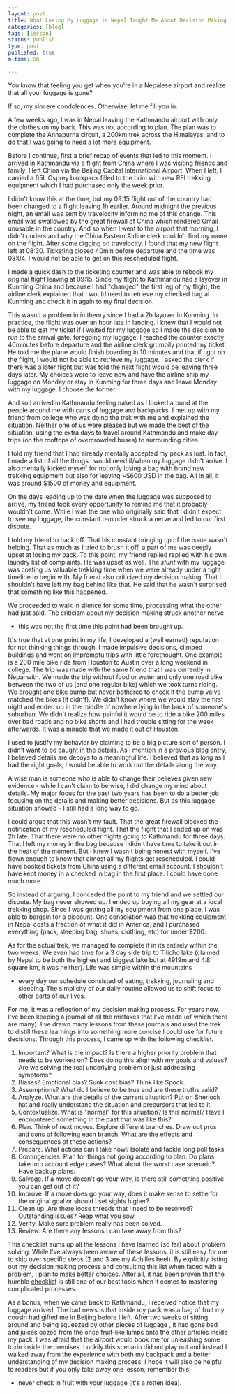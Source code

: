 ```yaml
---
layout: post
title: What Losing My Luggage in Nepal Taught Me About Decision Making
categories: [blog]
tags: [lesson]
status: publish
type: post
published: true
m-time: 5h

---
```


You know that feeling you get when you're in a Nepalese airport and realize
that all your luggage is gone?

If so, my sincere condolences. Otherwise, let me fill you in.

A few weeks ago, I was in Nepal leaving the Kathmandu airport with only
the clothes on my back. This was not according to plan. The plan was to
complete the Annapurna circuit, a 200km trek across the Himalayas, and to
do that I was going to need a lot more equipment.

Before I continue, first a brief recap of events that led to this moment.
I arrived in Kathmandu via a flight from China where I was visiting
friends and family. I left China via the Beijing Capital International
Airport. When I left, I carried a 65L Osprey backpack filled to the brim
with new REI trekking equipment which I had purchased only the week prior.

I didn't know this at the time, but my 09:15 flight out of the country had
been changed to a flight leaving 1h earlier. Around midnight the previous
night, an email was sent by travelocity informing me of this change. This
email was swallowed by the great firewall of China which rendered Gmail
unusable in the country. And so when I went to the airport that morning,
I didn't understand why the China Eastern Airline clerk couldn't find my
name on the flight. After some digging on travelocity, I found that my new
flight left at 08:30. Ticketing closed 40min before departure and the time
was 08:04. I would not be able to get on this rescheduled flight.

I made a quick dash to the ticketing counter and was able to rebook my
original flight leaving at 09:15. Since my flight to Kathmandu had
a layover in Kunming China and because I had "changed" the first leg of my
flight, the airline clerk explained that I would need to retrieve my
checked bag at Kunming and check it in again to my final decision.

This wasn't a problem in in theory since I had a 2h layover in Kunming. In
practice, the flight was over an hour late in landing. I knew that I would
not be able to get my ticket if I waited for my luggage so I made the
decision to run to the arrival gate, foregoing my luggage. I reached the
counter exactly 40minutes before departure and the airline clerk grumpily
printed my ticket. He told me the plane would finish boarding in 10
minutes and that if I got on the flight, I would not be able to retrieve
my luggage. I asked the clerk if there was a later flight but was told the
next flight would be leaving three days later. My choices were to leave
now and have the airline ship my luggage on Monday or stay in Kunming for
three days and leave Monday with my luggage. I choose the former.

And so I arrived in Kathmandu feeling naked as I looked around at the
people around me with carts of luggage and backpacks. I met up with my
friend from college who was doing the trek with me and explained the
situation. Neither one of us were pleased but we made the best of the
situation, using the extra days to travel around Kathmandu and make day
trips (on the rooftops of overcrowded buses) to surrounding cities.

I told my friend that I had already mentally accepted my pack as lost. In
fact, I made a list of all the things I would need if/when my luggage
didn't arrive. I also mentally kicked myself for not only losing a bag
with brand new trekking equipment but also for leaving ~$600 USD in the
bag. All in all, it was around $1500 of money and equipment.

On the days leading up to the date when the luggage was supposed to arrive, my
friend took every opportunity to remind me that it probably wouldn't come.
While I was the one who originally said that I didn't expect to see my
luggage, the constant reminder struck a nerve and led to our first
dispute.


I told my friend to back off. That his constant bringing up of the issue
wasn't helping. That as much as I tried to brush it off, a part of me was
deeply upset at losing my pack. To this point, my friend replied replied
with his own laundry list of complaints. He was upset as well. The *stunt*
with my luggage was costing us valuable trekking time when we were already
under a tight timeline to begin with. My friend also criticized my
decision making. That I shouldn't have left my bag behind like that. He
said that he wasn't surprised that something like this happened.

We proceeded to walk in silence for some time, processing what the other
had just said. The criticism about my decision making struck another nerve
- this was not the first time this point had been brought up.

It's true that at one point in my life, I developed a (well earned)
reputation for not thinking things through. I made impulsive decisions,
climbed buildings and went on impromptu trips with little forethought. One
example is a 200 mile bike ride from Houston to Austin over a long weekend
in college. The trip was made with the same friend that I was currently in
Nepal with. We made the trip without food or water and only one road bike
between the two of us (and one regular bike) which we took turns riding.
We brought one bike pump but never bothered to check if the pump valve
matched the bikes (it didn't). We didn't know where we would stay the
first night and ended up in the middle of nowhere lying in the back of
someone's suburban. We didn't realize how painful it would be to ride
a bike 200 miles over bad roads and no bike shorts and I had trouble
sitting for the week afterwards. It was a miracle that we made it out of
Houston.

I used to justify my behavior by claiming to be a big picture sort of
person. I didn't want to be caught in the details. As I mention in a [previous blog
entry](http://kevinslin.com/blog/2013/12/10/noticing-the-trees-among-the-forest.html),
I believed details are decoys to a meaningful life. I believed that as
long as I had the right goals, I would be able to work out the details
along the way.

A wise man is someone who is able to change their believes given new
evidence - while I can't claim to be wise, I did change my mind about
details. My major focus for the past two years has been to do a better job
focusing on the details and making better decisions. But as this luggage
situation showed - I still had a long way to go.

I could argue that this wasn't my fault. That the great firewall blocked
the notification of my rescheduled flight. That the flight that I ended up
on was 2h late. That there were no other flights going to Kathmandu for
three days. That I left my money in the bag because I didn't have time to
take it out in the heat of the moment. But I knew I wasn't being honest
with myself. I've flown enough to know that almost all my flights get
rescheduled. I could have booked tickets from China using a different
email account. I shouldn't have kept money in a checked in bag in the
first place. I could have done much more.

So instead of arguing, I conceded the point to my friend and we settled
our dispute. My bag never showed up. I ended up buying all my gear at
a local trekking shop. Since I was getting all my equipment from one
place, I was able to bargain for a discount. One consolation was that
trekking equipment in Nepal costs a fraction of what it did in America,
and I purchased everything (pack, sleeping bag, shoes, clothing, etc) for
under $200.

As  for the actual trek, we managed to complete it in its entirely within
the two weeks. We even had time for a 3 day side trip to Tilicho lake
(claimed by Nepal to be both the highest and biggest lake but at 4919m and
4.8 square km, it was neither). Life was simple within the mountains
- every day our schedule consisted of eating, trekking, journaling and
sleeping. The simplicity of our daily routine allowed us to shift focus to
other parts of our lives.

For me, it was a reflection of my decision making process. For years now,
I've been keeping a journal of all the mistakes that I've made (of which
there are many). I've drawn many lessons from these journals and used the
trek to distill these learnings into something more concise I could use
for future decisions. Through this process, I came up with the following
checklist.

1. Important? What is the impact? Is there a higher priority problem that needs to be worked on? Does doing this align with my goals and values? Are we solving the real underlying problem or just addressing symptoms?
1. Biases? Emotional bias? Sunk cost bias? Think like Spock.
1. Assumptions? What do I believe to be true and are these truths valid?
1. Analyze. What are the details of the current situation? Put on Sherlock hat and really understand the situation and precursors that led to it.
1. Contextualize. What is "normal" for this situation? Is this normal? Have I encountered something in the past that was like this?
1. Plan. Think of next moves. Explore different branches. Draw out pros and cons of following each branch. What are the effects and consequences of these actions?
1. Prepare. What actions can I take now? Isolate and tackle long poll tasks.
1. Contingencies. Plan for things not going according to plan. Do plans take into account edge cases? What about the worst case scenario? Have backup plans.
1. Salvage. If a move doesn't go your way, is there still something positive you can get out of it?
1. Improve. If a move does go your way, does it make sense to settle for the original goal or should I set sights higher?
1. Clean up. Are there loose threads that I need to be resolved? Outstanding issues? Reap what you sow.
1. Verify. Make sure problem really has been solved.
1. Review. Are there any lessons I can take away from this?

This checklist sums up all the lessons I have learned (so far) about problem solving. While I've always been aware of these lessons, it is still easy for me to skip over specific steps (2 and 3 are my Achilles heel). By explicitly listing out my decision making process and consulting this list when faced with a problem, I plan to make better choices. After all, it has been proven that the humble [checklist](http://amzn.to/1SBFstu) is still one of our best tools when it comes to mastering complicated processes.

As a  bonus, when we came back to Kathmandu, I received notice that my
luggage arrived. The bad news is that inside my pack was a bag of fruit my
cousin had gifted me in Beijing before I left. After two weeks of sitting
around and being squeezed by other pieces of luggage , it had gone bad and
juices oozed from the once fruit-like lumps onto the other articles inside
my pack. I was afraid that the airport would book me for unleashing some
toxin inside the premises. Luckily this scenario did not play out and
instead I walked away from the experience with both my backpack and
a better understanding of my decision making process. I hope it will also
be helpful to readers but if you only take away one lesson, remember this
- never check in fruit with your luggage (it's a rotten idea).
